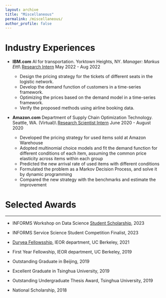 ```yaml
---
layout: archive
title: "Miscellaneous"
permalink: /miscellaneous/
author_profile: false
---
```


Industry Experiences
======

* **IBM.com** AI for transportation. Yorktown Heights, NY. _Manager: Markus Ettl_\\
<ins>Research Intern</ins> May 2022 - Aug 2022


	* Design the pricing strategy for the tickets of different seats in the logistic network. 
	* Develop the demand function of customers in a time-series framework. 
	* Optimizing the prices based on the demand model in a time-series framework. 
	* Verify the proposed methods using airline booking data. 
	
	
* **Amazon.com** Department of Supply Chain Optimization Technology. Seattle, WA. (Virtual)\\
<ins>Research Scientist Intern</ins> June 2020 - August 2020

	* Developed the pricing strategy for used items sold at Amazon Warehouse 
	* Adopted multinomial choice models and fit the demand function for different conditions of each item, assuming the common price elasticity across items within each group 
	* Predicted the new arrival rate of used items with different conditions 
	* Formulated the problem as a Markov Decision Process, and solve it by dynamic programming 
	* Compared the new strategy with the benchmarks and estimate the improvement


Selected Awards
======

---

* INFORMS Workshop on Data Science [Student Scholarship](https://moliu15.github.io/files/Gold_Student_Fellowship.pdf), 2023

* INFORMS Service Science Student Competition Finalist, 2023

* [Duryea Fellowsship](https://ieor.berkeley.edu/announcing-the-2021-duryea-fellows/), IEOR department, UC Berkeley, 2021 


* First Year Fellowship, IEOR department, UC Berkeley, 2019 

* Outstanding Graduate in Beijing, 2019
 
* Excellent Graduate in Tsinghua University, 2019
 
* Outstanding Undergraduate Thesis Award, Tsinghua University, 2019 

* National Scholarship, 2018 
